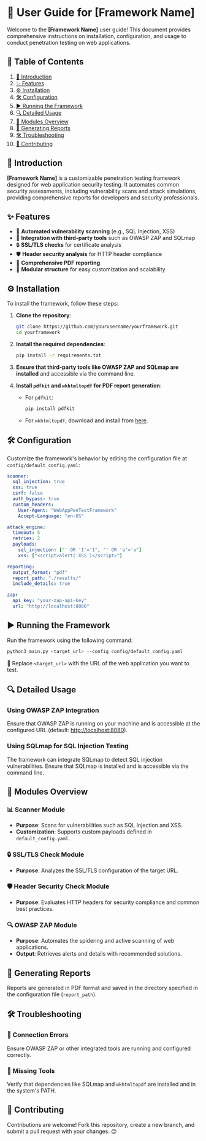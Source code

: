 # 🔐 User Guide for **[Framework Name]**

Welcome to the **[Framework Name]** user guide! This document provides comprehensive instructions on installation, configuration, and usage to conduct penetration testing on web applications. 

## 📑 Table of Contents
1. [📘 Introduction](#introduction)
2. [✨ Features](#features)
3. [⚙️ Installation](#installation)
4. [🛠️ Configuration](#configuration)
5. [▶️ Running the Framework](#running-the-framework)
6. [🔍 Detailed Usage](#detailed-usage)
7. [🧩 Modules Overview](#modules-overview)
8. [📄 Generating Reports](#generating-reports)
9. [🛠️ Troubleshooting](#troubleshooting)
10. [🤝 Contributing](#contributing)

## 📘 Introduction
**[Framework Name]** is a customizable penetration testing framework designed for web application security testing. It automates common security assessments, including vulnerability scans and attack simulations, providing comprehensive reports for developers and security professionals.

## ✨ Features
- 🚀 **Automated vulnerability scanning** (e.g., SQL Injection, XSS)
- 🔌 **Integration with third-party tools** such as OWASP ZAP and SQLmap
- 🔒 **SSL/TLS checks** for certificate analysis
- 🛡️ **Header security analysis** for HTTP header compliance
- 📄 **Comprehensive PDF reporting**
- 🔧 **Modular structure** for easy customization and scalability

## ⚙️ Installation
To install the framework, follow these steps:

1. **Clone the repository**:
    ```bash
    git clone https://github.com/yourusername/yourframework.git
    cd yourframework
    ```

2. **Install the required dependencies**:
    ```bash
    pip install -r requirements.txt
    ```

3. **Ensure that third-party tools like OWASP ZAP and SQLmap are installed** and accessible via the command line.

4. **Install `pdfkit` and `wkhtmltopdf` for PDF report generation**:
    - For `pdfkit`:
      ```bash
      pip install pdfkit
      ```
    - For `wkhtmltopdf`, download and install from [here](https://wkhtmltopdf.org/downloads.html).

## 🛠️ Configuration
Customize the framework's behavior by editing the configuration file at `config/default_config.yaml`:

```yaml
scanner:
  sql_injection: true
  xss: true
  csrf: false
  auth_bypass: true
  custom_headers:
    User-Agent: "WebAppPenTestFramework"
    Accept-Language: "en-US"

attack_engine:
  timeout: 5
  retries: 2
  payloads:
    sql_injection: ["' OR '1'='1", "' OR 'a'='a"]
    xss: ["<script>alert('XSS')</script>"]

reporting:
  output_format: "pdf"
  report_path: "./results/"
  include_details: true

zap:
  api_key: "your-zap-api-key"
  url: "http://localhost:8080"
```

## ▶️ Running the Framework
Run the framework using the following command:

```bash
python3 main.py <target_url> --config config/default_config.yaml
```
🔄 Replace `<target_url>` with the URL of the web application you want to test.

## 🔍 Detailed Usage

### Using OWASP ZAP Integration
Ensure that OWASP ZAP is running on your machine and is accessible at the configured URL (default: [http://localhost:8080](http://localhost:8080)).

### Using SQLmap for SQL Injection Testing
The framework can integrate SQLmap to detect SQL injection vulnerabilities. Ensure that SQLmap is installed and is accessible via the command line.

## 🧩 Modules Overview

### 📊 Scanner Module
- **Purpose**: Scans for vulnerabilities such as SQL Injection and XSS.
- **Customization**: Supports custom payloads defined in `default_config.yaml`.

### 🔒 SSL/TLS Check Module
- **Purpose**: Analyzes the SSL/TLS configuration of the target URL.

### 🛡️ Header Security Check Module
- **Purpose**: Evaluates HTTP headers for security compliance and common best practices.

### 🔍 OWASP ZAP Module
- **Purpose**: Automates the spidering and active scanning of web applications.
- **Output**: Retrieves alerts and details with recommended solutions.

## 📄 Generating Reports
Reports are generated in PDF format and saved in the directory specified in the configuration file (`report_path`).

## 🛠️ Troubleshooting

### 🔗 Connection Errors
Ensure OWASP ZAP or other integrated tools are running and configured correctly.

### 📁 Missing Tools
Verify that dependencies like SQLmap and `wkhtmltopdf` are installed and in the system's PATH.

## 🤝 Contributing
Contributions are welcome! Fork this repository, create a new branch, and submit a pull request with your changes. 😊



